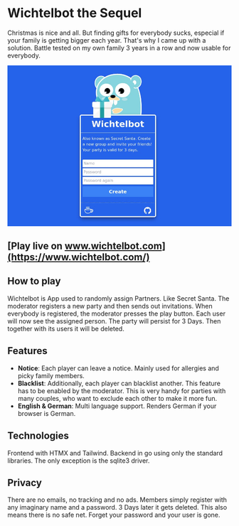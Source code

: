 # Wichtelbot the Sequel

Christmas is nice and all. But finding gifts for everybody sucks, especial if your family is getting bigger each year.
That's why I came up with a solution. Battle tested on my own family 3 years in a row and now usable for everybody.

![](docs/wichtelbot.jpeg)


## [Play live on www.wichtelbot.com](https://www.wichtelbot.com/)

## How to play
Wichtelbot is App used to randomly assign Partners. Like Secret Santa.
The moderator registers a new party and then sends out invitations. When everybody is registered, the moderator presses the play button.
Each user will now see the assigned person. The party will persist for 3 Days. Then together with its users it will be deleted.

## Features
- <b>Notice</b>: Each player can leave a notice. Mainly used for allergies and picky family members.
- <b>Blacklist</b>: Additionally, each player can blacklist another. This feature has to be enabled by the moderator. This is very handy for parties with many couples, who want to exclude each other to make it more fun.
- <b>English & German</b>: Multi language support. Renders German if your browser is German.

## Technologies
Frontend with HTMX and Tailwind. Backend in go using only the standard libraries. The only exception is the sqlite3 driver.

## Privacy
There are no emails, no tracking and no ads. Members simply register with any imaginary name and a password. 3 Days later it gets deleted.
This also means there is no safe net. Forget your password and your user is gone.
